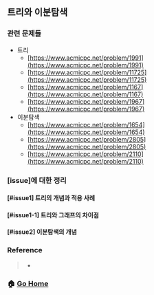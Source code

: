 ## 트리와 이분탐색

### 관련 문제들
* 트리
    * [https://www.acmicpc.net/problem/1991](https://www.acmicpc.net/problem/1991)
    * [https://www.acmicpc.net/problem/11725](https://www.acmicpc.net/problem/11725)
    * [https://www.acmicpc.net/problem/1167](https://www.acmicpc.net/problem/1167)
    * [https://www.acmicpc.net/problem/1967](https://www.acmicpc.net/problem/1967)
* 이분탐색
    * [https://www.acmicpc.net/problem/1654](https://www.acmicpc.net/problem/1654)
    * [https://www.acmicpc.net/problem/2805](https://www.acmicpc.net/problem/2805)
    * [https://www.acmicpc.net/problem/2110](https://www.acmicpc.net/problem/2110)


### [issue]에 대한 정리
#### [#issue1] 트리의 개념과 적용 사례


#### [#issue1-1] 트리와 그래프의 차이점


#### [#issue2] 이분탐색의 개념
    

### Reference
> - []()

### :house: [Go Home](https://github.com/Do-Hee/algorithm-study) 